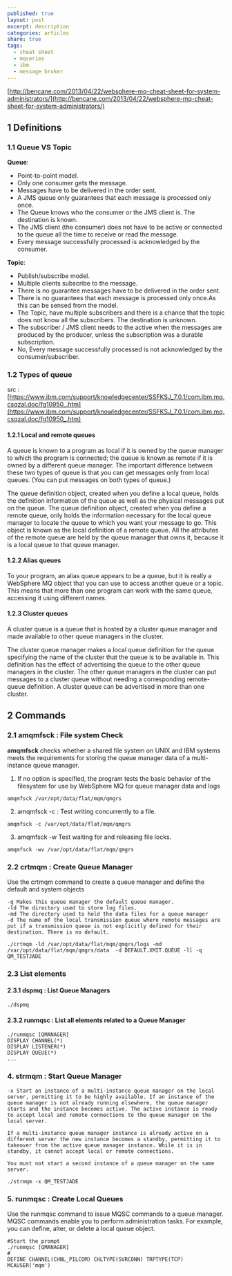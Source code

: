 ```yaml
---
published: true
layout: post
excerpt: description
categories: articles
share: true
tags:
  - cheat sheet
  - mqseries
  - ibm
  - message broker
---
```

[http://bencane.com/2013/04/22/websphere-mq-cheat-sheet-for-system-administrators/](http://bencane.com/2013/04/22/websphere-mq-cheat-sheet-for-system-administrators/)

## 1 Definitions 

### 1.1 Queue VS Topic

**Queue**:

 - Point-to-point model.
 - Only one consumer gets the message.
 - Messages have to be delivered in the order sent.
 - A JMS queue only guarantees that each message is processed only once.
 - The Queue knows who the consumer or the JMS client is. The destination is known.
 - The JMS client (the consumer) does not have to be  active or connected to the queue all the time to receive or read the message.
 - Every message successfully processed is acknowledged by the consumer.

**Topic**:

 - Publish/subscribe model.
 - Multiple clients subscribe to the message.
 - There is no guarantee messages have to be delivered in the order sent.
 - There is no guarantees that each message is processed only once.As this can be sensed from the model.
 - The Topic, have multiple subscribers and there is a chance that the topic does not know all the subscribers. The destination is unknown.
 - The subscriber / JMS client needs to the active when the messages are produced by the producer, unless the subscription was a durable subscription.
 - No, Every message successfully processed is not acknowledged by the consumer/subscriber.

### 1.2 Types of queue
src : [https://www.ibm.com/support/knowledgecenter/SSFKSJ_7.0.1/com.ibm.mq.csqzal.doc/fg10950_.htm](https://www.ibm.com/support/knowledgecenter/SSFKSJ_7.0.1/com.ibm.mq.csqzal.doc/fg10950_.htm)

#### 1.2.1 Local and remote queues
A queue is known to a program as local if it is owned by the queue manager to which the program is connected; the queue is known as remote if it is owned by a different queue manager. The important difference between these two types of queue is that you can get messages only from local queues. (You can put messages on both types of queue.)

The queue definition object, created when you define a local queue, holds the definition information of the queue as well as the physical messages put on the queue. The queue definition object, created when you define a remote queue, only holds the information necessary for the local queue manager to locate the queue to which you want your message to go. This object is known as the local definition of a remote queue. All the attributes of the remote queue are held by the queue manager that owns it, because it is a local queue to that queue manager.

#### 1.2.2 Alias queues
To your program, an alias queue appears to be a queue, but it is really a WebSphere MQ object that you can use to access another queue or a topic. This means that more than one program can work with the same queue, accessing it using different names.

#### 1.2.3 Cluster queues
A cluster queue is a queue that is hosted by a cluster queue manager and made available to other queue managers in the cluster.

The cluster queue manager makes a local queue definition for the queue specifying the name of the cluster that the queue is to be available in. This definition has the effect of advertising the queue to the other queue managers in the cluster. The other queue managers in the cluster can put messages to a cluster queue without needing a corresponding remote-queue definition. A cluster queue can be advertised in more than one cluster.

## 2 Commands

### 2.1 amqmfsck : File system Check
**amqmfsck** checks whether a shared file system on UNIX and IBM systems meets the requirements for storing the queue manager data of a multi-instance queue manager. 

1. If no option is specified, the program tests the basic behavior of the filesystem for use by WebSphere MQ for queue manager data and logs
```shell
amqmfsck /var/opt/data/flat/mqm/qmgrs
```

2. amqmfsck -c : Test writing concurrently to a file.
```shell
amqmfsck -c /var/opt/data/flat/mqm/qmgrs
```

3.  amqmfsck -w   Test waiting for and releasing file locks.
```shell
amqmfsck -wv /var/opt/data/flat/mqm/qmgrs
```

### 2.2 crtmqm : Create Queue Manager
Use the crtmqm command to create a queue manager and define the default and system objects

```shell
-q Makes this queue manager the default queue manager. 
-ld The directory used to store log files. 
-md The directory used to hold the data files for a queue manager
-d The name of the local transmission queue where remote messages are put if a transmission queue is not explicitly defined for their destination. There is no default.

./crtmqm -ld /var/opt/data/flat/mqm/qmgrs/logs -md /var/opt/data/flat/mqm/qmgrs/data  -d DEFAULT.XMIT.QUEUE -ll -q QM_TESTJADE
```

### 2.3 List elements

#### 2.3.1 dspmq : List Queue Managers
```shell
./dspmq
```

#### 2.3.2 runmqsc : List all elements related to a Queue Manager
```shell
./runmqsc [QMANAGER]
DISPLAY CHANNEL(*)
DISPLAY LISTENER(*)
DISPLAY QUEUE(*)
...
```


### 4. strmqm : Start Queue Manager
```shell
-x Start an instance of a multi-instance queue manager on the local server, permitting it to be highly available. If an instance of the queue manager is not already running elsewhere, the queue manager starts and the instance becomes active. The active instance is ready to accept local and remote connections to the queue manager on the local server.

If a multi-instance queue manager instance is already active on a different server the new instance becomes a standby, permitting it to takeover from the active queue manager instance. While it is in standby, it cannot accept local or remote connections.

You must not start a second instance of a queue manager on the same server. 

./strmqm -x QM_TESTJADE
```

### 5. runmqsc : Create Local Queues

Use the runmqsc command to issue MQSC commands to a queue manager. MQSC commands enable you to perform administration tasks. For example, you can define, alter, or delete a local queue object.
```shell
#Start the prompt
./runmqsc [QMANAGER] 
# 
DEFINE CHANNEL(CHNL_PILCOM) CHLTYPE(SVRCONN) TRPTYPE(TCP) MCAUSER('mqm')
```

